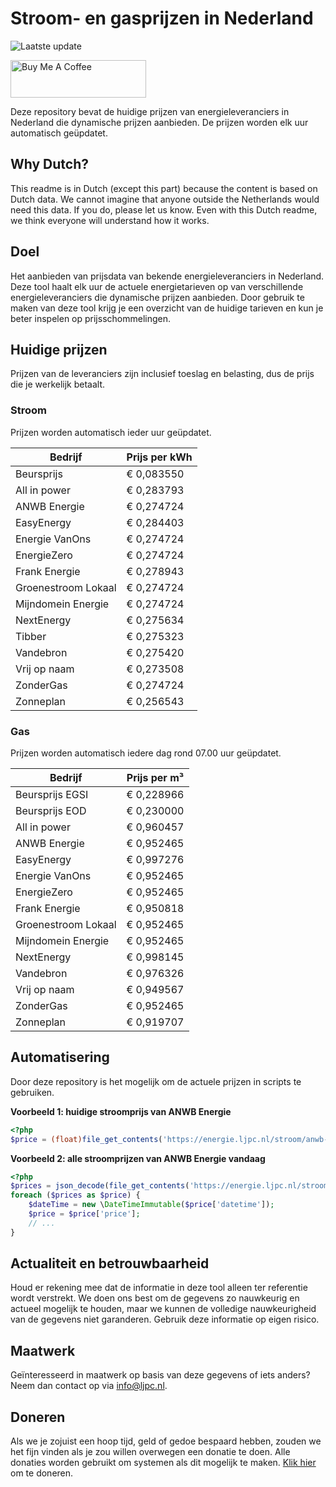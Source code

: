 # Stroom- en gasprijzen in Nederland

![Laatste update](https://img.shields.io/badge/laatste%20update-2023--06--05%2009%3A00%20CET-brightgreen)

<a href="https://www.buymeacoffee.com/Lars-" target="_blank"><img src="https://cdn.buymeacoffee.com/buttons/v2/default-orange.png" alt="Buy Me A Coffee" height="60" style="height: 60px !important;width: 217px !important;" ></a>

Deze repository bevat de huidige prijzen van energieleveranciers in Nederland die dynamische prijzen aanbieden. De prijzen worden elk uur automatisch geüpdatet.

## Why Dutch?

This readme is in Dutch (except this part) because the content is based on Dutch data. We cannot imagine that anyone outside the Netherlands would need this data. If you do, please let us know. Even with this Dutch readme, we think
everyone will understand how it works.

## Doel

Het aanbieden van prijsdata van bekende energieleveranciers in Nederland. Deze tool haalt elk uur de actuele energietarieven op van verschillende energieleveranciers die dynamische prijzen aanbieden. Door gebruik te maken van deze tool
krijg je een overzicht van de huidige tarieven en kun je beter inspelen op prijsschommelingen.

## Huidige prijzen

Prijzen van de leveranciers zijn inclusief toeslag en belasting, dus de prijs die je werkelijk betaalt.

### Stroom

Prijzen worden automatisch ieder uur geüpdatet.

 Bedrijf | Prijs per kWh 
---------|---------------
Beursprijs | € 0,083550
All in power | € 0,283793
ANWB Energie | € 0,274724
EasyEnergy | € 0,284403
Energie VanOns | € 0,274724
EnergieZero | € 0,274724
Frank Energie | € 0,278943
Groenestroom Lokaal | € 0,274724
Mijndomein Energie | € 0,274724
NextEnergy | € 0,275634
Tibber | € 0,275323
Vandebron | € 0,275420
Vrij op naam | € 0,273508
ZonderGas | € 0,274724
Zonneplan | € 0,256543


### Gas

Prijzen worden automatisch iedere dag rond 07.00 uur geüpdatet.

 Bedrijf | Prijs per m³ 
---------|--------------
Beursprijs EGSI | € 0,228966
Beursprijs EOD | € 0,230000
All in power | € 0,960457
ANWB Energie | € 0,952465
EasyEnergy | € 0,997276
Energie VanOns | € 0,952465
EnergieZero | € 0,952465
Frank Energie | € 0,950818
Groenestroom Lokaal | € 0,952465
Mijndomein Energie | € 0,952465
NextEnergy | € 0,998145
Vandebron | € 0,976326
Vrij op naam | € 0,949567
ZonderGas | € 0,952465
Zonneplan | € 0,919707


## Automatisering

Door deze repository is het mogelijk om de actuele prijzen in scripts te gebruiken.

**Voorbeeld 1: huidige stroomprijs van ANWB Energie**

```php
<?php
$price = (float)file_get_contents('https://energie.ljpc.nl/stroom/anwb-energie-nu.txt');

```

**Voorbeeld 2: alle stroomprijzen van ANWB Energie vandaag**

```php
<?php
$prices = json_decode(file_get_contents('https://energie.ljpc.nl/stroom/all-in-power-vandaag.json'),true);
foreach ($prices as $price) {
    $dateTime = new \DateTimeImmutable($price['datetime']);
    $price = $price['price'];
    // ...
}
```

## Actualiteit en betrouwbaarheid

Houd er rekening mee dat de informatie in deze tool alleen ter referentie wordt verstrekt. We doen ons best om de gegevens zo nauwkeurig en actueel mogelijk te houden, maar we kunnen de volledige nauwkeurigheid van de gegevens niet
garanderen. Gebruik deze informatie op eigen risico.

## Maatwerk

Geïnteresseerd in maatwerk op basis van deze gegevens of iets anders? Neem dan contact op
via [info@ljpc.nl](mailto:info@ljpc.nl?subject=Energie%20prijzen).

## Doneren

Als we je zojuist een hoop tijd, geld of gedoe bespaard hebben, zouden we het fijn vinden als je zou willen overwegen een
donatie te doen. Alle donaties worden gebruikt om systemen als dit mogelijk te
maken. [Klik hier](https://www.buymeacoffee.com/Lars-) om te doneren.
